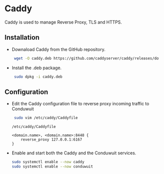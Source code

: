 # Caddy

Caddy is used to manage Reverse Proxy, TLS and HTTPS.

## Installation

- Downaload Caddy from the GitHub repository.

    ```sh
     wget -O caddy.deb https://github.com/caddyserver/caddy/releases/download/v2.8.4/caddy_2.8.4_linux_arm64.deb
    ```

- Install the .deb package.

  ```sh
   sudo dpkg -i caddy.deb
  ```

## Configuration

- Edit the Caddy configuration file to reverse proxy incoming traffic to Conduwuit
  
  ```sh
   sudo vim /etc/caddy/Caddyfile
  ```

  ```
  /etc/caddy/Caddyfile

  <domain.name>, <domain.name>:8448 {
      reverse_proxy 127.0.0.1:6167
  }
  ```
- Enable and start both the Caddy and the Conduwuit services.
  ```sh
  sudo systemctl enable --now caddy
  sudo systemctl enable --now conduwuit
  ```
